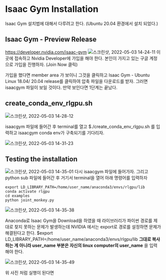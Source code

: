 # Isaac Gym Installation

Isaac Gym 설치법에 대해서 다루려고 한다. (Ubuntu 20.04 환경에서 설치 되었다.)

## Isaac Gym - Preview Release

https://developer.nvidia.com/isaac-gym 
![스크린샷, 2022-05-03 14-24-11](https://user-images.githubusercontent.com/96813784/166407834-acc2517b-29ed-4842-b19d-43d047ecb59e.png)
이곳에 접속하고 Nvidia Developer에 가입을 해야 한다. 본인이 가지고 있는 구글 계정으로 가입을 진행하자. (Join Now 클릭)

가입을 했다면 member area 가 보이니 그것을 클릭하고 Isaac Gym - Ubuntu Linux 18.04/ 20.04 release를 클릭하여 압축 파일을 다운로드를 받자.
그러면 isaacgym 파일이 보일 것이다. 만약 보인다면 1단계는 끝났다.


##  create_conda_env_rlgpu.sh

![스크린샷, 2022-05-03 14-28-12](https://user-images.githubusercontent.com/96813784/166408133-6058607d-57cd-4543-abc8-09ab6ba06e8a.png)

isaacgym 파일에 들어간 후 terminal를 열고 $./create_conda_env_rlgpu.sh 를 입력하고 isaacgym conda env가 구축되기를 기다리자.

![스크린샷, 2022-05-03 14-31-23](https://user-images.githubusercontent.com/96813784/166408298-20c6d7fb-8505-4408-bf71-0055902a3be3.png)

## Testing the installation


![스크린샷, 2022-05-03 14-35-01](https://user-images.githubusercontent.com/96813784/166408601-5f65a419-dfb6-41ef-bfbf-8110e7aa246f.png)
다시 isaacgym 파일에 들어가자. 그리고 python sub 파일에 들어간 후 거기서 terminal을 열어 아래 명령어를 입력하자
```
export LD_LIBRARY_PATH=/home/user_name/anaconda3/envs/rlgpu/lib
conda activate rlgpu
cd examples
python joint_monkey.py
```

![스크린샷, 2022-05-03 14-35-38](https://user-images.githubusercontent.com/96813784/166408604-f5f489a9-f789-45c5-b8d4-97421519bf7f.png)

Anaconda로 Isaac Gym을 Download을 하였을 때 라이브러리가 파이썬 경로를 제대로 찾지 못하는 문제가 발생하는데 NVIDIA 에서는 export로 경로를 설정하면 문제가 해결된다고 한다. $export LD_LIBRARY_PATH=/home/user_name/anaconda3/envs/rlgpu/lib  **그대로 복사하는 게 아니라 user_name 부분은 자신의 linux computer의 user_name** 을 입력해야 한다.


![스크린샷, 2022-05-03 14-35-49](https://user-images.githubusercontent.com/96813784/166408607-9df9b47a-a40b-4719-b264-edb7f482abb0.png)

위 사진 처럼 실행이 된다면 

